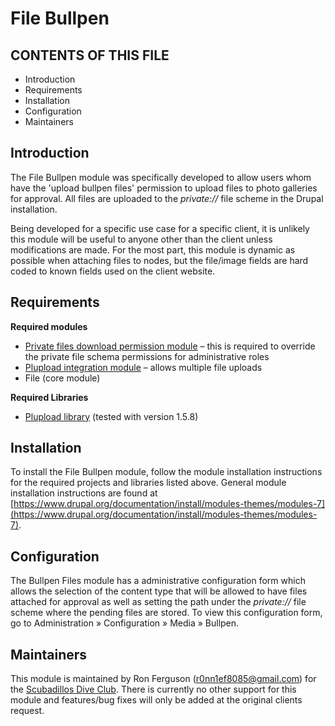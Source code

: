 File Bullpen
=============

CONTENTS OF THIS FILE
---------------------
   
* Introduction
* Requirements
* Installation
* Configuration
* Maintainers
 
 
 Introduction
 ------------
 
 The File Bullpen module was specifically developed to allow users whom have the 'upload bullpen files' permission to upload files to photo galleries for approval. All files are uploaded to the <em>private://</em> file scheme in the Drupal installation.
 
 Being developed for a specific use case for a specific client, it is unlikely this module will be useful to anyone other than the client unless modifications are made. For the most part, this module is dynamic as possible when attaching files to nodes, but the file/image fields are hard coded to known fields used on the client website.
 
 Requirements
 ------------
 
 <strong>Required modules</strong>
 
 * [Private files download permission module](http://drupal.org/project/private_files_download_permission) &ndash; this is required to override the private file schema permissions for administrative roles
 * [Plupload integration module](http://drupal.org/project/plupload) &ndash; allows multiple file uploads
 * File (core module)
 
 <strong>Required Libraries</strong>
 
 * [Plupload library](http://www.plupload.com) (tested with version 1.5.8)
 
 
 Installation
 ------------
 
 To install the File Bullpen module, follow the module installation instructions for the required projects and libraries listed above. General module installation instructions are found at [https://www.drupal.org/documentation/install/modules-themes/modules-7](https://www.drupal.org/documentation/install/modules-themes/modules-7).
 
 Configuration
 -------------
 
 The Bullpen Files module has a administrative configuration form which allows the selection of the content type that will be allowed to have files attached for approval as well as setting the path under the <em>private://</em> file scheme where the pending files are stored. To view this configuration form, go to Administration &#187; Configuration &#187; Media &#187; Bullpen.
 
 Maintainers
 -----------
 This module is maintained by Ron Ferguson (<r0nn1ef8085@gmail.com>) for the [Scubadillos Dive Club](http://www.scubadillos.org). There is currently no other support for this module and features/bug fixes will only be added at the original clients request.